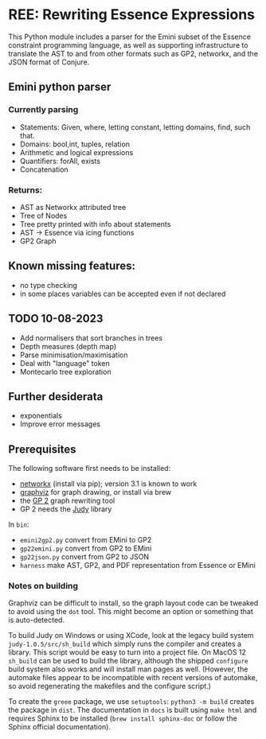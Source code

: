 # REE: Rewriting Essence Expressions

This Python module includes a parser for the Emini subset of the Essence constraint programming language, as well as supporting infrastructure to translate the AST to and from other formats such as GP2, networkx, and the JSON format of Conjure.


## Emini python parser

### Currently parsing

* Statements: Given, where, letting constant, letting domains, find, such that.
* Domains: bool,int, tuples, relation
* Arithmetic and logical expressions
* Quantifiers: forAll, exists
* Concatenation

### Returns:

* AST as Networkx attributed tree
* Tree of Nodes
* Tree pretty printed with info about statements
* AST -> Essence via icing functions
* GP2 Graph

## Known missing features:

* no type checking
* in some places variables can be accepted even if not declared

## TODO 10-08-2023

* Add normalisers that sort branches in trees
* Depth measures (depth map)
* Parse minimisation/maximisation
* Deal with "language" token
* Montecarlo tree exploration


## Further desiderata

* exponentials
* Improve error messages


## Prerequisites

The following software first needs to be installed:
- [networkx](https://networkx.org/) (install via pip); version 3.1 is known to work
- [graphviz](https://gitlab.com/graphviz/graphviz.git) for graph drawing, or install via brew
- the [GP 2](https://github.com/UoYCS-plasma/GP2) graph rewriting tool
- GP 2 needs the [Judy](https://sourceforge.net/projects/judy/) library

In ``bin``:
- ``emini2gp2.py`` convert from EMini to GP2
- ``gp22emini.py`` convert from GP2 to EMini
- ``gp22json.py`` convert from GP2 to JSON
- ``harness`` make AST, GP2, and PDF representation from Essence or EMini


### Notes on building

Graphviz can be difficult to install, so the graph layout code can be tweaked to avoid using the `dot` tool.
This might become an option or something that is auto-detected.

To build Judy on Windows or using XCode, look at the legacy build system `judy-1.0.5/src/sh_build` which simply runs the compiler and creates a library.
This script would be easy to turn into a project file.
On MacOS 12 `sh_build` can be used to build the library, although the shipped `configure` build system also works and will install man pages as well.
(However, the automake files appear to be incompatible with recent versions of automake, so avoid regenerating the makefiles and the configure script.)

To create the `greee` package, we use `setuptools`: `python3 -m build` creates the package in `dist`.
The documentation in `docs` is built using `make html` and requires Sphinx to be installed (`brew install sphinx-doc` or follow the Sphinx official documentation).

